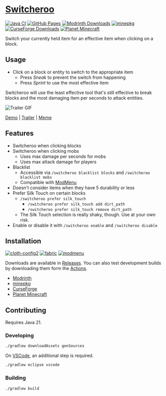 # [Switcheroo](https://github.com/NatoBoram/switcheroo)

[![Java CI](https://github.com/NatoBoram/switcheroo/actions/workflows/gradle.yaml/badge.svg)](https://github.com/NatoBoram/switcheroo/actions/workflows/gradle.yaml)
[![GitHub Pages](https://github.com/NatoBoram/switcheroo/actions/workflows/github-pages.yaml/badge.svg)](https://github.com/NatoBoram/switcheroo/actions/workflows/github-pages.yaml)
[![Modrinth Downloads](https://img.shields.io/badge/dynamic/json?color=1bd96a&label=Modrinth&query=downloads&suffix=%20downloads&url=https%3A%2F%2Fapi.modrinth.com%2Fv2%2Fproject%2Fwq6HaMZG)](https://modrinth.com/mod/switcheroo)
[![minepkg](https://img.shields.io/badge/dynamic/json?color=ff9800&label=minepkg&query=stats.totalDownloads&suffix=%20downloads&url=https%3A%2F%2Fapi.preview.minepkg.io%2Fv1%2Fprojects%2Fswitcheroo)](https://preview.minepkg.io/projects/switcheroo)
[![CurseForge Downloads](https://img.shields.io/badge/dynamic/json?color=f16436&label=CurseForge&query=downloads.total&suffix=%20downloads&url=https%3A%2F%2Fapi.cfwidget.com%2F441128)](https://www.curseforge.com/minecraft/mc-mods/switcheroo)
[![Planet Minecraft](https://img.shields.io/badge/Planet%20Minecraft-download-3366cc)](https://www.planetminecraft.com/mod/switcheroo-5459816/)

Switch your currently held item for an effective item when clicking on a block.

## Usage

- Click on a block or entity to switch to the appropriate item
  - Press _Sneak_ to prevent the switch from happening
  - Press _Sprint_ to use the most effective item

Switcheroo will use the least effective tool that's still effective to break blocks and the most damaging item per seconds to attack entities.

![Trailer GIF](https://github.com/NatoBoram/switcheroo/assets/10495562/2a2b7471-272d-43b8-98a2-fca5f7291289)

[Demo](https://www.youtube.com/watch?v=JnvHyhDPlpY) | [Trailer](https://www.youtube.com/watch?v=SpE6-4D1x28) | [Meme](https://www.youtube.com/watch?v=2Wm2cTkdJzk)

## Features

- Switcheroo when clicking blocks
- Switcheroo when clicking mobs
  - Uses max damage per seconds for mobs
  - Uses max attack damage for players
- Blacklist
  - Accessible via `/switcheroo blacklist blocks` and `/switcheroo blacklist mobs`
  - Compatible with [ModMenu](https://github.com/TerraformersMC/ModMenu)
- Doesn't consider items when they have 5 durability or less
- Prefer Silk Touch on certain blocks
  - `/switcheroo prefer silk_touch`
    - `/switcheroo prefer silk_touch add dirt_path`
    - `/switcheroo prefer silk_touch remove dirt_path`
  - The Silk Touch selection is really shaky, though. Use at your own risk.
- Enable or disable it with `/switcheroo enable` and `/switcheroo disable`

## Installation

[![cloth-config2](https://img.shields.io/badge/Cloth%20Config%20API-15.0.127-9cff55)](https://github.com/shedaniel/cloth-config)
[![fabric](https://img.shields.io/badge/Fabric%20API-0.100.1-dbd0b4)](https://github.com/FabricMC/fabric)
[![modmenu](https://img.shields.io/badge/Mod%20Menu-11.0.0--rc.4-134bff)](https://github.com/TerraformersMC/ModMenu)

Downloads are available in [Releases](https://github.com/NatoBoram/switcheroo/releases). You can also test development builds by downloading them form the [Actions](https://github.com/NatoBoram/switcheroo/actions/workflows/gradle.yaml?query=branch%3Amain).

- [Modrinth](https://modrinth.com/mod/switcheroo)
- [minepkg](https://preview.minepkg.io/projects/switcheroo)
- [CurseForge](https://www.curseforge.com/minecraft/mc-mods/switcheroo)
- [Planet Minecraft](https://www.planetminecraft.com/mod/switcheroo-5459816)

## Contributing

Requires Java 21.

### Developing

```bash
./gradlew downloadAssets genSources
```

On [VSCode](https://code.visualstudio.com), an additional step is required.

```bash
./gradlew eclipse vscode
```

### Building

```bash
./gradlew build
```
